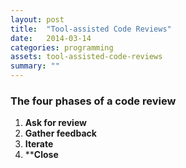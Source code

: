 ```yaml
---
layout: post
title:  "Tool-assisted Code Reviews"
date:   2014-03-14
categories: programming
assets: tool-assisted-code-reviews
summary: ""
---
```


### The four phases of a code review

1. **Ask for review**
2. **Gather feedback**
3. **Iterate**
4. ****Close**
